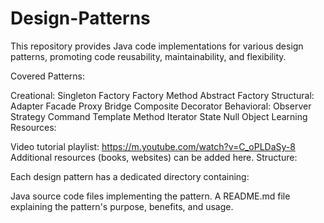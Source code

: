 # Design-Patterns
This repository provides Java code implementations for various design patterns, promoting code reusability, maintainability, and flexibility.

Covered Patterns:

Creational:
Singleton
Factory
Factory Method
Abstract Factory
Structural:
Adapter
Facade
Proxy
Bridge
Composite
Decorator
Behavioral:
Observer
Strategy
Command
Template Method
Iterator
State
Null Object
Learning Resources:

Video tutorial playlist: https://m.youtube.com/watch?v=C_oPLDaSy-8
Additional resources (books, websites) can be added here.
Structure:

Each design pattern has a dedicated directory containing:

Java source code files implementing the pattern.
A README.md file explaining the pattern's purpose, benefits, and usage.
